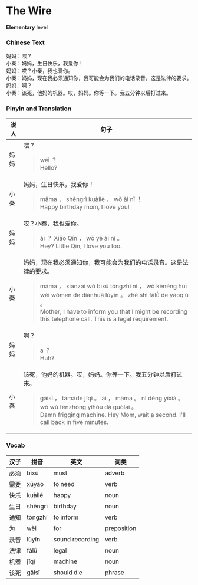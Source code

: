 # The Wire
**Elementary** level
### Chinese Text
妈妈：喂？<br />小秦：妈妈，生日快乐，我爱你！<br />妈妈：哎？小秦，我也爱你。<br />小秦：妈妈，现在我必须通知你，我可能会为我们的电话录音。这是法律的要求。<br />妈妈：啊？<br />小秦：该死，他妈的机器。哎，妈妈。你等一下。我五分钟以后打过来。

### Pinyin and Translation
|说人|句子|
|----|----|
|妈妈|喂？<blockquote>wéi ？<br />Hello?</blockquote>|
|小秦|妈妈，生日快乐，我爱你！<blockquote>māma ， shēngrì kuàilè ， wǒ ài nǐ ！<br />Happy birthday mom, I love you!</blockquote>|
|妈妈|哎？小秦，我也爱你。<blockquote>ài ？ Xiǎo Qín ， wǒ yě ài nǐ 。<br />Hey? Little Qin, I love you too.</blockquote>|
|小秦|妈妈，现在我必须通知你，我可能会为我们的电话录音。这是法律的要求。<blockquote>māma ， xiànzài wǒ bìxū tōngzhī nǐ ， wǒ kěnéng huì wèi wǒmen de diànhuà lùyīn 。 zhè shì fǎlǜ de yāoqiú 。<br />Mother, I have to inform you that I might be recording this telephone call. This is a legal requirement.</blockquote>|
|妈妈|啊？<blockquote>a ？<br />Huh?</blockquote>|
|小秦|该死，他妈的机器。哎，妈妈。你等一下。我五分钟以后打过来。<blockquote>gāisǐ ， tāmāde jīqì 。 āi ， māma 。 nǐ děng yīxià 。 wǒ wǔ fēnzhōng yǐhòu dǎ guòlai 。<br />Damn frigging machine. Hey Mom, wait a second. I'll call back in five minutes.</blockquote>|
### Vocab
|汉子|拼音|英文|词类|
|----|----|----|----|
|必须|bìxū|must|adverb|
|需要|xūyào|to need|verb|
|快乐|kuàilè|happy|noun|
|生日|shēngrì|birthday|noun|
|通知|tōngzhī|to inform|verb|
|为|wèi|for|preposition|
|录音|lùyīn|sound recording|verb|
|法律|fǎlǜ|legal|noun|
|机器|jīqì|machine|noun|
|该死|gāisǐ|should die|phrase|
